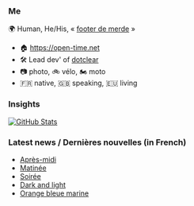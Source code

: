 ### Me

🌍 Human, He/His, « [footer de merde](https://open-time.net/post/2013/07/17/La-veritable-histoire-du-Footer-de-merde-) » 
* 🏠 https://open-time.net 
* 🛠️ Lead dev' of [dotclear](https://git.dotclear.org/dev/dotclear)
* 📷 photo, 🚲 vélo, 🏍️ moto 
* 🇫🇷 native, 🇬🇧 speaking, 🇪🇺 living

### Insights

[![GitHub Stats](https://github-readme-stats-sigma-five.vercel.app/api?username=franck-paul)](https://github.com/franck-paul)

### Latest news / Dernières nouvelles (in French)

<!-- BLOG-POST-LIST:START -->
- [Après-midi](https://open-time.net/post/2025/04/10/Apres-midi)
- [Matinée](https://open-time.net/post/2025/04/09/Matinee)
- [Soirée](https://open-time.net/post/2025/04/08/Soiree)
- [Dark and light](https://open-time.net/post/2025/04/07/Dark-and-light)
- [Orange bleue marine](https://open-time.net/post/2025/04/06/Orange-bleue-marine)
<!-- BLOG-POST-LIST:END -->
